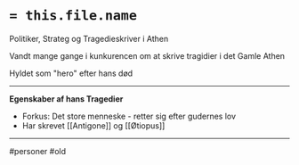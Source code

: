 # `= this.file.name`
Politiker, Strateg og Tragedieskriver i Athen

Vandt mange gange i kunkurencen om at skrive tragidier i det Gamle Athen

Hyldet som "hero" efter hans død

---

**Egenskaber af hans Tragedier**
- Forkus: Det store menneske - retter sig efter gudernes lov
- Har skrevet [[Antigone]] og [[Øtiopus]]

---

#personer 
#old 